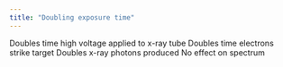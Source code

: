 ```yaml
---
title: "Doubling exposure time"
---
```

Doubles time high voltage applied to x-ray tube
Doubles time electrons strike target
Doubles x-ray photons produced
No effect on spectrum


